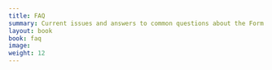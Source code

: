 ```yaml
---
title: FAQ
summary: Current issues and answers to common questions about the Form.io platform
layout: book
book: faq
image:
weight: 12
---
```

